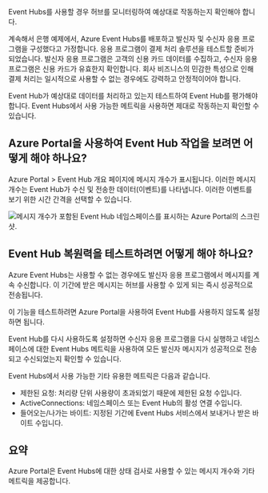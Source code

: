Event Hubs를 사용할 경우 허브를 모니터링하여 예상대로 작동하는지 확인해야 합니다.

계속해서 은행 예제에서, Azure Event Hubs를 배포하고 발신자 및 수신자 응용 프로그램을 구성했다고 가정합니다. 응용 프로그램이 결제 처리 솔루션을 테스트할 준비가 되었습니다. 발신자 응용 프로그램은 고객의 신용 카드 데이터를 수집하고, 수신자 응용 프로그램은 신용 카드가 유효한지 확인합니다. 회사 비즈니스의 민감한 특성으로 인해 결제 처리는 일시적으로 사용할 수 없는 경우에도 강력하고 안정적이어야 합니다.

Event Hub가 예상대로 데이터를 처리하고 있는지 테스트하여 Event Hub를 평가해야 합니다. Event Hubs에서 사용 가능한 메트릭을 사용하면 제대로 작동하는지 확인할 수 있습니다.

## <a name="how-do-you-use-the-azure-portal-to-view-your-event-hub-activity"></a>Azure Portal을 사용하여 Event Hub 작업을 보려면 어떻게 해야 하나요?

Azure Portal > Event Hub 개요 페이지에 메시지 개수가 표시됩니다. 이러한 메시지 개수는 Event Hub가 수신 및 전송한 데이터(이벤트)를 나타냅니다. 이러한 이벤트를 보기 위한 시간 간격을 선택할 수 있습니다.

![메시지 개수가 포함된 Event Hub 네임스페이스를 표시하는 Azure Portal의 스크린샷.](../media/6-view-messages.png)

## <a name="how-can-you-test-event-hub-resilience"></a>Event Hub 복원력을 테스트하려면 어떻게 해야 하나요?

Azure Event Hubs는 사용할 수 없는 경우에도 발신자 응용 프로그램에서 메시지를 계속 수신합니다. 이 기간에 받은 메시지는 허브를 사용할 수 있게 되는 즉시 성공적으로 전송됩니다.

이 기능을 테스트하려면 Azure Portal을 사용하여 Event Hub를 사용하지 않도록 설정하면 됩니다.

Event Hub를 다시 사용하도록 설정하면 수신자 응용 프로그램을 다시 실행하고 네임스페이스에 대한 Event Hubs 메트릭을 사용하여 모든 발신자 메시지가 성공적으로 전송되고 수신되었는지 확인할 수 있습니다.

Event Hubs에서 사용 가능한 기타 유용한 메트릭은 다음과 같습니다.

- 제한된 요청: 처리량 단위 사용량이 초과되었기 때문에 제한된 요청 수입니다.
- ActiveConnections: 네임스페이스 또는 Event Hub의 활성 연결 수입니다.
- 들어오는/나가는 바이트: 지정된 기간에 Event Hubs 서비스에서 보내거나 받은 바이트 수입니다.

## <a name="summary"></a>요약

Azure Portal은 Event Hubs에 대한 상태 검사로 사용할 수 있는 메시지 개수와 기타 메트릭을 제공합니다.
